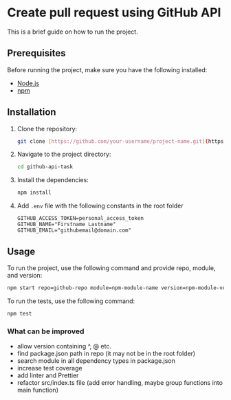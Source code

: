 # Create pull request using GitHub API

This is a brief guide on how to run the project.

## Prerequisites

Before running the project, make sure you have the following installed:

- [Node.js](https://nodejs.org)
- [npm](https://www.npmjs.com/)

## Installation

1. Clone the repository:

    ```bash
    git clone [https://github.com/your-username/project-name.git](https://github.com/YanaKopyshchyk1/jspro.git)
    ```

2. Navigate to the project directory:

    ```bash
    cd github-api-task
    ```

3. Install the dependencies:

    ```bash
    npm install
    ```
    
4. Add `.env` file with the following constants in the root folder

    ```
    GITHUB_ACCESS_TOKEN=personal_access_token
    GITHUB_NAME="Firstname Lastname"
    GITHUB_EMAIL="githubemail@domain.com"
    ```

## Usage

To run the project, use the following command and provide repo, module, and version:

```bash
npm start repo=github-repo module=npm-module-name version=npm-module-version
```

To run the tests, use the following command:

```bash
npm test
```

### What can be improved
- allow version containing ^, @ etc.
- find package.json path in repo (it may not be in the root folder)
- search module in all dependency types in package.json
- increase test coverage
- add linter and Prettier
- refactor src/index.ts file (add error handling, maybe group functions into main function)

